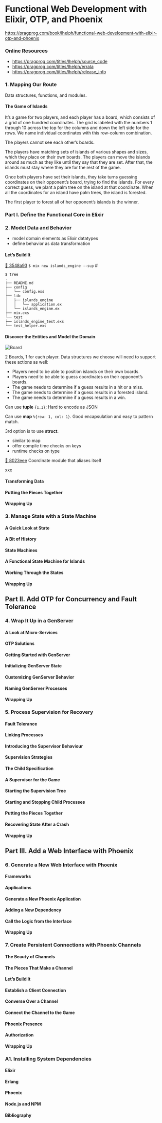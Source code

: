 # Functional Web Development with Elixir, OTP, and Phoenix

https://pragprog.com/book/lhelph/functional-web-development-with-elixir-otp-and-phoenix

### Online Resources

- https://pragprog.com/titles/lhelph/source_code
- https://pragprog.com/titles/lhelph/errata
- https://pragprog.com/titles/lhelph/release_info

### 1. Mapping Our Route

Data structures, functions, and modules.

#### The Game of Islands

It’s a game for two players, and each player has a board, which consists of a
grid of one hundred coordinates. The grid is labeled with the numbers 1
through 10 across the top for the columns and down the left side for the
rows. We name individual coordinates with this row-column combination.

The players cannot see each other’s boards.

The players have matching sets of islands of various shapes and sizes, which
they place on their own boards. The players can move the islands around as
much as they like until they say that they are set. After that, the islands
must stay where they are for the rest of the game.

Once both players have set their islands, they take turns guessing
coordinates on their opponent’s board, trying to find the islands. For every
correct guess, we plant a palm tree on the island at that coordinate. When
all the coordinates for an island have palm trees, the island is forested.

The first player to forest all of her opponent’s islands is the winner.

### Part I. Define the Functional Core in Elixir

### 2. Model Data and Behavior

- model domain elements as Elixir datatypes
- define behavior as data transformation

#### Let’s Build It

[:ship: 3548a93](https://github.com/arafatm/book_functional_web_development_with_elixir_otp_and_phoenix/commit/3548a93)
`$ mix new islands_engine --sup` #

```
$ tree
.
├── README.md
├── config
│   └── config.exs
├── lib
│   ├── islands_engine
│   │   └── application.ex
│   └── islands_engine.ex
├── mix.exs
└── test
├── islands_engine_test.exs
└── test_helper.exs
```


#### Discover the Entities and Model the Domain

![Board](images/board.png)

2 Boards, 1 for each player. Data structures we choose will need to support
these actions as well:
- Players need to be able to position islands on their own boards.
- Players need to be able to guess coordinates on their opponent’s boards.
- The game needs to determine if a guess results in a hit or a miss.
- The game needs to determine if a guess results in a forested island.
- The game needs to determine if a guess results in a win.

Can use **tuple** `{1,1}`; Hard to encode as JSON

Can use **map** `%{row: 1, col: 1}`. Good encapsulation and easy to pattern match.

3rd option is to use **struct**. 
- similar to map
- offer compile time checks on keys
- runtime checks on type

[:ship: 8023eee](https://github.com/arafatm/book_functional_web_development_with_elixir_otp_and_phoenix/commit/8023eee)
Coordinate module that aliases itself

xxx
#### Transforming Data
#### Putting the Pieces Together
#### Wrapping Up

### 3. Manage State with a State Machine
#### A Quick Look at State
#### A Bit of History
#### State Machines
#### A Functional State Machine for Islands
#### Working Through the States
#### Wrapping Up

## Part II. Add OTP for Concurrency and Fault Tolerance

### 4. Wrap It Up in a GenServer
#### A Look at Micro-Services
#### OTP Solutions
#### Getting Started with GenServer
#### Initializing GenServer State
#### Customizing GenServer Behavior
#### Naming GenServer Processes
#### Wrapping Up

### 5. Process Supervision for Recovery
#### Fault Tolerance
#### Linking Processes
#### Introducing the Supervisor Behaviour
#### Supervision Strategies
#### The Child Specification
#### A Supervisor for the Game
#### Starting the Supervision Tree
#### Starting and Stopping Child Processes
#### Putting the Pieces Together
#### Recovering State After a Crash
#### Wrapping Up

## Part III. Add a Web Interface with Phoenix

### 6. Generate a New Web Interface with Phoenix
#### Frameworks
#### Applications
#### Generate a New Phoenix Application
#### Adding a New Dependency
#### Call the Logic from the Interface
#### Wrapping Up

### 7. Create Persistent Connections with Phoenix Channels
#### The Beauty of Channels
#### The Pieces That Make a Channel
#### Let’s Build It
#### Establish a Client Connection
#### Converse Over a Channel
#### Connect the Channel to the Game
#### Phoenix Presence
#### Authorization
#### Wrapping Up

### A1. Installing System Dependencies

#### Elixir
#### Erlang
#### Phoenix
#### Node.js and NPM
#### Bibliography
